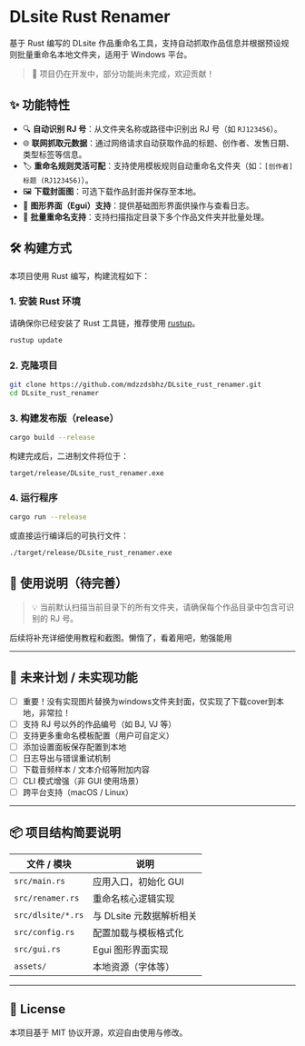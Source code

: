 
# DLsite Rust Renamer

基于 Rust 编写的 DLsite 作品重命名工具，支持自动抓取作品信息并根据预设规则批量重命名本地文件夹，适用于 Windows 平台。

> 🚧 项目仍在开发中，部分功能尚未完成，欢迎贡献！

## ✨ 功能特性

- 🔍 **自动识别 RJ 号**：从文件夹名称或路径中识别出 RJ 号（如 `RJ123456`）。
- 🌐 **联网抓取元数据**：通过网络请求自动获取作品的标题、创作者、发售日期、类型标签等信息。
- 🏷️ **重命名规则灵活可配**：支持使用模板规则自动重命名文件夹（如：`[创作者] 标题 (RJ123456)`）。
- 🖼️ **下载封面图**：可选下载作品封面并保存至本地。
- 🧪 **图形界面（Egui）支持**：提供基础图形界面供操作与查看日志。
- 📁 **批量重命名支持**：支持扫描指定目录下多个作品文件夹并批量处理。

## 🛠️ 构建方式

本项目使用 Rust 编写，构建流程如下：

### 1. 安装 Rust 环境

请确保你已经安装了 Rust 工具链，推荐使用 [rustup](https://www.rust-lang.org/zh-CN/tools/install)。

```bash
rustup update
````

### 2. 克隆项目

```bash
git clone https://github.com/mdzzdsbhz/DLsite_rust_renamer.git
cd DLsite_rust_renamer
```

### 3. 构建发布版（release）

```bash
cargo build --release
```

构建完成后，二进制文件将位于：

```
target/release/DLsite_rust_renamer.exe
```

### 4. 运行程序

```bash
cargo run --release
```

或直接运行编译后的可执行文件：

```bash
./target/release/DLsite_rust_renamer.exe
```

## 🧩 使用说明（待完善）

> 💡 当前默认扫描当前目录下的所有文件夹，请确保每个作品目录中包含可识别的 RJ 号。

后续将补充详细使用教程和截图。懒惰了，看着用吧，勉强能用

---

## 🚧 未来计划 / 未实现功能

* [ ] 重要！没有实现图片替换为windows文件夹封面，仅实现了下载cover到本地，非常拉！
* [ ] 支持 RJ 号以外的作品编号（如 BJ, VJ 等）
* [ ] 支持更多重命名模板配置（用户可自定义）
* [ ] 添加设置面板保存配置到本地
* [ ] 日志导出与错误重试机制
* [ ] 下载音频样本 / 文本介绍等附加内容
* [ ] CLI 模式增强（非 GUI 使用场景）
* [ ] 跨平台支持（macOS / Linux）

---

## 📦 项目结构简要说明

| 文件 / 模块           | 说明               |
| ----------------- | ---------------- |
| `src/main.rs`     | 应用入口，初始化 GUI     |
| `src/renamer.rs`  | 重命名核心逻辑实现        |
| `src/dlsite/*.rs` | 与 DLsite 元数据解析相关 |
| `src/config.rs`   | 配置加载与模板格式化       |
| `src/gui.rs`      | Egui 图形界面实现      |
| `assets/`         | 本地资源（字体等）        |

---

## 📄 License

本项目基于 MIT 协议开源，欢迎自由使用与修改。

